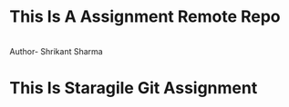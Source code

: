 # This Is A Assignment Remote Repo
<br>
Author- Shrikant Sharma
<h1>This Is Staragile Git Assignment</h1>

